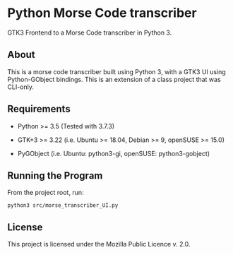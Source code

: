# Python Morse Code transcriber

GTK3 Frontend to a Morse Code transcriber in Python 3.

## About

This is a morse code transcriber built using Python 3, with a GTK3 UI using Python-GObject bindings.
This is an extension of a class project that was CLI-only.

## Requirements

- Python >= 3.5 (Tested with 3.7.3)

- GTK+3 >= 3.22 (i.e. Ubuntu >= 18.04, Debian >= 9, openSUSE >= 15.0)

- PyGObject (i.e. Ubuntu: python3-gi, openSUSE: python3-gobject)

## Running the Program

From the project root, run:

`python3 src/morse_transcriber_UI.py`

## License

This project is licensed under the Mozilla Public Licence v. 2.0.
